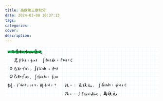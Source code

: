 ```yaml
---
title: 高数第三章积分
date: 2024-03-08 10:37:13
tags:
categories:
cover:
description:
---
```




![image-20240308103932984](./%E9%AB%98%E6%95%B0%E7%AC%AC%E4%B8%89%E7%AB%A0%E7%A7%AF%E5%88%86/%E4%B8%8D%E5%AE%9A%E7%A7%AF%E5%88%86%E7%9A%84%E5%AE%9A%E4%B9%89.png)


